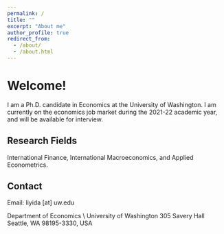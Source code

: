 ```yaml
---
permalink: /
title: ""
excerpt: "About me"
author_profile: true
redirect_from: 
  - /about/
  - /about.html
---
```



Welcome!
======
I am a Ph.D. candidate in Economics at the University of Washington. I am currently on the economics job market during the 2021-22 academic year, and will be available for interview.

Research Fields
------
International Finance, International Macroeconomics, and Applied Econometrics.

Contact
------
Email: liyida [at] uw.edu

Department of Economics \\
University of Washington
305 Savery Hall 
Seattle, WA 98195-3330, USA
